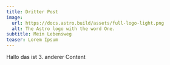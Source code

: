 ```yaml
---
title: Dritter Post
image:
  url: https://docs.astro.build/assets/full-logo-light.png
  alt: The Astro logo with the word One.
subtitle: Mein Lebensweg
teaser: Lorem Ipsum
---
```


Hallo das ist 3. anderer Content
